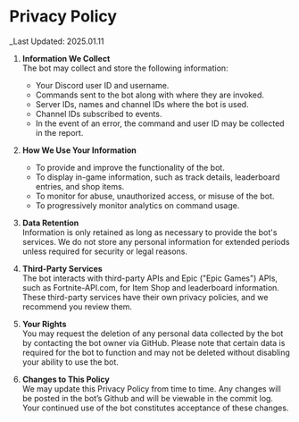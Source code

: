 
# Privacy Policy

_Last Updated: 2025.01.11

1. **Information We Collect**  
   The bot may collect and store the following information:
   - Your Discord user ID and username.
   - Commands sent to the bot along with where they are invoked.
   - Server IDs, names and channel IDs where the bot is used.
   - Channel IDs subscribed to events.
   - In the event of an error, the command and user ID may be collected in the report.

2. **How We Use Your Information**  
   - To provide and improve the functionality of the bot.
   - To display in-game information, such as track details, leaderboard entries, and shop items.
   - To monitor for abuse, unauthorized access, or misuse of the bot.
   - To progressively monitor analytics on command usage.

3. **Data Retention**  
   Information is only retained as long as necessary to provide the bot's services. We do not store any personal information for extended periods unless required for security or legal reasons.

4. **Third-Party Services**  
   The bot interacts with third-party APIs and Epic ("Epic Games") APIs, such as Fortnite-API.com, for Item Shop and leaderboard information. These third-party services have their own privacy policies, and we recommend you review them.

5. **Your Rights**  
   You may request the deletion of any personal data collected by the bot by contacting the bot owner via GitHub. Please note that certain data is required for the bot to function and may not be deleted without disabling your ability to use the bot.

6. **Changes to This Policy**  
   We may update this Privacy Policy from time to time. Any changes will be posted in the bot’s Github and will be viewable in the commit log. Your continued use of the bot constitutes acceptance of these changes.
